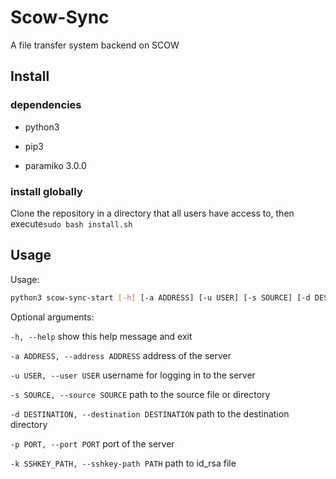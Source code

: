 # Scow-Sync
A file transfer system backend on SCOW

## Install

### dependencies
- python3
 
- pip3

- paramiko 3.0.0

### install globally
Clone the repository in a directory that all users have access to, then execute`sudo bash install.sh`

## Usage
Usage:

```bash
python3 scow-sync-start [-h] [-a ADDRESS] [-u USER] [-s SOURCE] [-d DESTINATION] [-p PORT] [-k SSHKEY_PATH]
```

Optional arguments:

  `-h, --help`  show this help message and exit

  `-a ADDRESS, --address ADDRESS` address of the server

  `-u USER, --user USER`  username for logging in to the server

  `-s SOURCE, --source SOURCE`  path to the source file or directory

  `-d DESTINATION, --destination DESTINATION` path to the destination directory
  
  `-p PORT, --port PORT`  port of the server

  `-k SSHKEY_PATH, --sshkey-path PATH`  path to id_rsa file
  